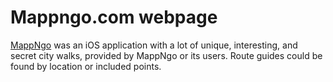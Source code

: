 # Mappngo.com webpage

[MappNgo](https://mappngo.com/) was an iOS application with a lot of unique, interesting, and secret city walks, provided by MappNgo or its users. Route guides could be found by location or included points.
